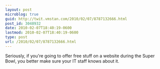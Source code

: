 ```yaml
---
layout: post
microblog: true
guid: http://twit.vmstan.com/2010/02/07/8787132666.html
post_id: 3048932
date: 2010-02-07T18:40:19-0600
lastmod: 2010-02-07T18:40:19-0600
type: post
url: /2010/02/07/8787132666.html
---
```

Seriously, if you're going to offer free stuff on a website during the Super Bowl, you better make sure your IT staff knows about it.
